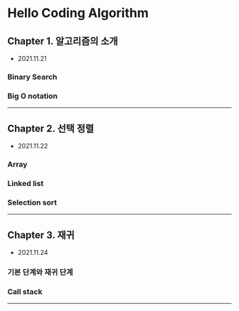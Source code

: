 # Hello Coding Algorithm

## Chapter 1. 알고리즘의 소개

- 2021.11.21

### Binary Search

### Big O notation

---

## Chapter 2. 선택 정렬

- 2021.11.22

### Array

### Linked list

### Selection sort

---

## Chapter 3. 재귀

- 2021.11.24

### 기본 단계와 재귀 단계

### Call stack

---
